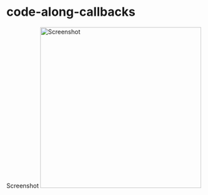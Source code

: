 # code-along-callbacks
Screenshot
<img width="376" alt="Screenshot" src="https://github.com/abergstream/code-along-callbacks/assets/64410668/7c868a28-9e5a-4642-b3b1-7f080137f117">
